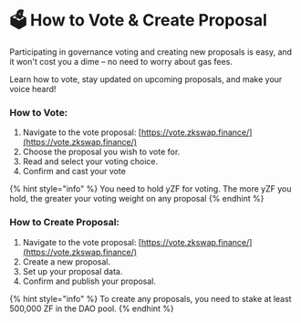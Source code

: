 # 🗳 How to Vote & Create Proposal

Participating in governance voting and creating new proposals is easy, and it won't cost you a dime – no need to worry about gas fees.&#x20;

Learn how to vote, stay updated on upcoming proposals, and make your voice heard!



### How to Vote:

1. Navigate to the vote proposal: [https://vote.zkswap.finance/](https://vote.zkswap.finance/)
2. Choose the proposal you wish to vote for.
3. Read and select your voting choice.
4. Confirm and cast your vote

{% hint style="info" %}
You need to hold yZF for voting. The more yZF you hold, the greater your voting weight on any proposal
{% endhint %}



### How to Create Proposal:

1. Navigate to the vote proposal: [https://vote.zkswap.finance/](https://vote.zkswap.finance/)
2. Create a new proposal.&#x20;
3. Set up your proposal data.&#x20;
4. Confirm and publish your proposal.

{% hint style="info" %}
To create any proposals, you need to stake at least 500,000 ZF in the DAO pool.
{% endhint %}

